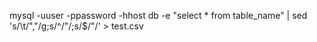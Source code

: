 mysql -uuser -ppassword -hhost db -e "select * from table_name" | sed 's/\t/","/g;s/^/"/;s/$/"/' > test.csv
